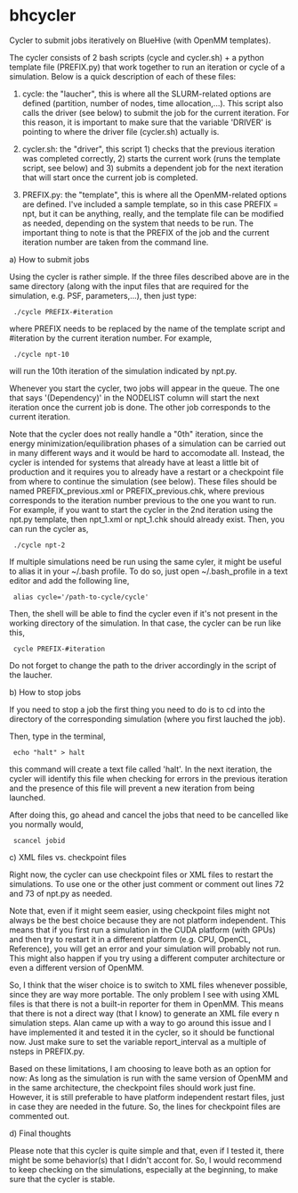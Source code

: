 # bhcycler
Cycler to submit jobs iteratively on BlueHive (with OpenMM templates).

The cycler consists of 2 bash scripts (cycle and cycler.sh) + a python
template file (PREFIX.py) that work together to run an iteration or
cycle of a simulation. Below is a quick description of each of these
files:

1. cycle: the "laucher", this is where all the SLURM-related options
   	  are defined (partition, number of nodes, time
   	  allocation,...).  This script also calls the driver (see
   	  below) to submit the job for the current iteration. For this
   	  reason, it is important to make sure that the variable
   	  'DRIVER' is pointing to where the driver file (cycler.sh)
   	  actually is.

2. cycler.sh: the "driver", this script 1) checks that the previous
   	      iteration was completed correctly, 2) starts the current
   	      work (runs the template script, see below) and 3)
   	      submits a dependent job for the next iteration that will start
	      once the current job is completed.

3. PREFIX.py: the "template", this is where all the OpenMM-related
   	   options are defined. I've included a sample template, so in
   	   this case PREFIX = npt, but it can be anything, really, and
   	   the template file can be modified as needed, depending on
   	   the system that needs to be run. The important thing to
   	   note is that the PREFIX of the job and the current
   	   iteration number are taken from the command line.



a) How to submit jobs

Using the cycler is rather simple. If the three files described above
are in the same directory (along with the input files that are
required for the simulation, e.g. PSF, parameters,...), then just
type:

     ./cycle PREFIX-#iteration

where PREFIX needs to be replaced by the name of the template script
and #iteration by the current iteration number. For example,

     ./cycle npt-10

will run the 10th iteration of the simulation indicated by npt.py.

Whenever you start the cycler, two jobs will appear in the queue. The
one that says '(Dependency)' in the NODELIST column will start the next
iteration once the current job is done. The other job corresponds to the
current iteration.

Note that the cycler does not really handle a "0th" iteration, since
the energy minimization/equilibration phases of a simulation can be
carried out in many different ways and it would be hard to accomodate
all. Instead, the cycler is intended for systems that already have at
least a little bit of production and it requires you to already have a
restart or a checkpoint file from where to continue the simulation
(see below). These files should be named PREFIX_previous.xml or
PREFIX_previous.chk, where previous corresponds to the iteration number
previous to the one you want to run. For example, if you want to start
the cycler in the 2nd iteration using the npt.py template, then
npt_1.xml or npt_1.chk should already exist. Then, you can run the
cycler as,

     ./cycle npt-2

If multiple simulations need be run using the same cyler, it might be
useful to alias it in your ~/.bash profile. To do so, just open
~/.bash_profile in a text editor and add the following line,

     alias cycle='/path-to-cycle/cycle'

Then, the shell will be able to find the cycler even if it's not
present in the working directory of the simulation. In that case, the
cycler can be run like this,

     cycle PREFIX-#iteration

Do not forget to change the path to the driver accordingly in the
script of the laucher.



b) How to stop jobs

If you need to stop a job the first thing you need to do is to cd
into the directory of the corresponding simulation (where you first
lauched the job).

Then, type in the terminal,

     echo "halt" > halt

this command will create a text file called 'halt'. In the next
iteration, the cycler will identify this file when checking for errors
in the previous iteration and the presence of this file will prevent
a new iteration from being launched.

After doing this, go ahead and cancel the jobs that need to be
cancelled like you normally would,

     scancel jobid



c) XML files vs. checkpoint files

Right now, the cycler can use checkpoint files or XML files to restart
the simulations. To use one or the other just comment or comment out
lines 72 and 73 of npt.py as needed.

Note that, even if it might seem easier, using checkpoint files might
not always be the best choice because they are not platform
independent. This means that if you first run a simulation in the CUDA
platform (with GPUs) and then try to restart it in a different
platform (e.g. CPU, OpenCL, Reference), you will get an error and your
simulation will probably not run. This might also happen if you try
using a different computer architecture or even a different version of
OpenMM.

So, I think that the wiser choice is to switch to XML files whenever
possible, since they are way more portable. The only problem I see
with using XML files is that there is not a built-in reporter for them
in OpenMM. This means that there is not a direct way (that I know) to
generate an XML file every n simulation steps. Alan came up with a way
to go around this issue and I have implemented it and tested it in the
cycler, so it should be functional now. Just make sure to set the
variable report_interval as a multiple of nsteps in PREFIX.py.

Based on these limitations, I am choosing to leave both as an option for now: As
long as the simulation is run with the same version of OpenMM and in
the same architecture, the checkpoint files should work just
fine. However, it is still preferable to have platform independent restart
files, just in case they are needed in the future. So, the lines for checkpoint files
are commented out.



d) Final thoughts

Please note that this cycler is quite simple and that, even if I
tested it, there might be some behavior(s) that I didn't accont
for. So, I would recommend to keep checking on the simulations,
especially at the beginning, to make sure that the cycler is stable.
